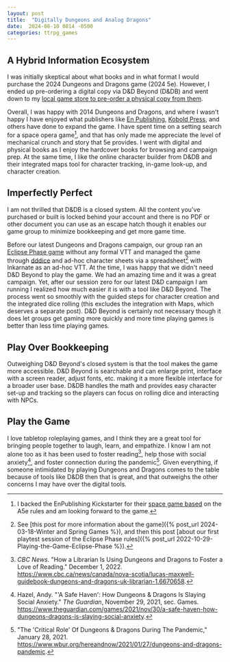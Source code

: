 ```yaml
---
layout: post
title:  "Digitally Dungeons and Analog Dragons"
date:  2024-08-10 0814 -0500
categories: ttrpg_games
---
```

## A Hybrid Information Ecosystem 
I was initially skeptical about what books and in what format I would purchase the 2024 Dungeons and Dragons game (2024 5e). However, I ended up pre-ordering a digital copy via D&D Beyond (D&DB) and went down to my [local game store to pre-order a physical copy from them](https://infiniterealitiescomics.com/).  

Overall, I was happy with 2014 Dungeons and Dragons, and where I wasn't happy I have enjoyed what publishers like [En Publishing](https://enpublishingrpg.com/), [Kobold Press](https://koboldpress.com/), and others have done to expand the game. I have spent time on a setting search for a space opera game[^1], and that has only made me appreciate the level of mechanical crunch and story that 5e provides. I went with digital and physical books as I enjoy the hardcover books for browsing and campaign prep. At the same time, I like the online character builder from D&DB and their integrated maps tool for character tracking, in-game look-up, and character creation. 

## Imperfectly Perfect
I am not thrilled that D&DB is a closed system. All the content you've purchased or built is locked behind your account and there is no PDF or other document you can use as an escape hatch though it enables our game group to minimize bookkeeping and get more game time. 

Before our latest Dungeons and Dragons campaign, our group ran an [Eclipse Phase game](https://eclipsephase.com) without any formal VTT and managed the game through [dddice](https://dddice.com) and ad-hoc character sheets via a spreadsheet[^2] with Inkarnate as an ad-hoc VTT. At the time, I was happy that we didn't need D&D Beyond to play the game. We had an amazing time and it was a great campaign.  Yet, after our session zero for our latest D&D campaign I am running I realized how much easier it is with a tool like D&D Beyond. The process went so smoothly with the guided steps for character creation and the integrated dice rolling (this excludes the integration with Maps, which deserves a separate post). D&D Beyond is certainly not necessary though it does let groups get gaming more quickly and more time playing games is better than less time playing games.

##  Play Over Bookkeeping
Outweighing D&D Beyond's closed system is that the tool makes the game more accessible. D&D Beyond is searchable and can enlarge print, interface with a screen reader, adjust fonts, etc. making it a more flexible interface for a broader user base. D&DB handles the math and provides easy character set-up and tracking so the players can focus on rolling dice and interacting with NPCs. 

## Play the Game
I love tabletop roleplaying games, and I think they are a great tool for bringing people together to laugh, learn, and empathize. I know I am not alone too as it has been used to foster reading[^3], help those with social anxiety[^4], and foster connection during the pandemic[^5].  Given everything, if someone intimidated by playing Dungeons and Dragons comes to the table because of tools like D&DB then that is great, and that outweighs the other concerns I may have over the digital tools. 



[^1]: I backed the EnPublishing Kickstarter for their [space game based](https://www.kickstarter.com/projects/enworld/the-voidrunners-codex-sci-fi-box-set-for-5e-and-level-up-a5e?ref=discovery?ref=discovery) on the A5e rules and am looking forward to the game. 

[^2]: See [this post for more information about the game]({% post_url 2024-03-18-Winter and Spring Games %}), and then this post [about our first playtest session of the Eclipse Phase rules]({% post_url 2022-10-29-Playing-the-Game-Eclipse-Phase %}).

[^3]: _CBC News_. "How a Librarian Is Using Dungeons and Dragons to Foster a Love of Reading." December 1, 2022. [<https://www.cbc.ca/news/canada/nova-scotia/lucas-maxwell-guidebook-dungeons-and-dragons-uk-librarian-1.6670658>](https://www.cbc.ca/news/canada/nova-scotia/lucas-maxwell-guidebook-dungeons-and-dragons-uk-librarian-1.6670658).

[^4]: Hazel, Andy. "'A Safe Haven': How Dungeons & Dragons Is Slaying Social Anxiety." _The Guardian_, November 29, 2021, sec. Games. [<https://www.theguardian.com/games/2021/nov/30/a-safe-haven-how-dungeons-dragons-is-slaying-social-anxiety>](https://www.theguardian.com/games/2021/nov/30/a-safe-haven-how-dungeons-dragons-is-slaying-social-anxiety).

[^5]: "The 'Critical Role' Of Dungeons & Dragons During The Pandemic," January 28, 2021. [<https://www.wbur.org/hereandnow/2021/01/27/dungeons-and-dragons-pandemic>](https://www.wbur.org/hereandnow/2021/01/27/dungeons-and-dragons-pandemic).